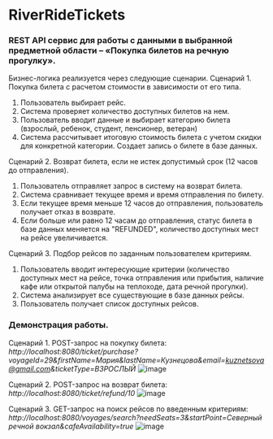 # RiverRideTickets
### REST API сервис для работы с данными в выбранной предметной области – «Покупка билетов на речную прогулку».

Бизнес-логика реализуется через следующие сценарии.
Сценарий 1. Покупка билета с расчетом стоимости в зависимости от его типа.
1.	Пользователь выбирает рейс.
2.	Система проверяет количество доступных билетов на нем.
3.	Пользователь вводит данные и выбирает категорию билета (взрослый, ребенок, студент, пенсионер, ветеран)
4.	Система рассчитывает итоговую стоимость билета с учетом скидки для конкретной категории. Создает запись о билете в базе данных.

Сценарий 2. Возврат билета, если не истек допустимый срок (12 часов до отправления).
1.	Пользователь отправляет запрос в систему на возврат билета.
2.	Система сравнивает текущее время и время отправления по билету.
3.	Если текущее время меньше 12 часов до отправления, пользователь получает отказ в возврате.
4.	Если больше или равно 12 часам до отправления, статус билета в базе данных меняется на "REFUNDED", количество доступных мест на рейсе увеличивается.

Сценарий 3. Подбор рейсов по заданным пользователем критериям.
1.	Пользователь вводит интересующие критерии (количество доступных мест на рейсе, точка отправления или прибытия, наличие кафе или открытой палубы на теплоходе, дата речной прогулки).
2.	Система анализирует все существующие в базе данных рейсы.
3.	Пользователь получает список доступных рейсов.

### Демонстрация работы.
Сценарий 1. POST-запрос на покупку билета: *http://localhost:8080/ticket/purchase?voyageId=29&firstName=Мария&lastName=Кузнецова&email=kuznetsova@gmail.com&ticketType=ВЗРОСЛЫЙ*
![image](https://github.com/user-attachments/assets/9205db17-a750-4110-8233-dd5c63be2db4)

Сценарий 2. POST-запрос на возврат билета: *http://localhost:8080/ticket/refund/10*
![image](https://github.com/user-attachments/assets/23dfe930-3449-4259-aa3f-bd0639d9d1ce)

Сценарий 3. GET-запрос на поиск рейсов по введенным критериям: *http://localhost:8080/voyages/search?needSeats=3&startPoint=Северный речной вокзал&cafeAvailability=true*
![image](https://github.com/user-attachments/assets/6939cdc5-bdac-4e2e-9330-4f65a0015266)
